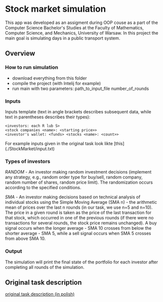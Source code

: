 # Stock market simulation

This app was developed as an assigment during OOP couse as a part of the Computer Science Bachelor's Studies at the Faculty of Mathematics, Computer Science, and Mechanics, University of Warsaw.
In this project the main goal is simulating days in a public transport system.

## Overview
### How to run simulation
- download everything from this folder
- compile the project (with Intelij for example)
- run main with two parameters: path_to_input_file number_of_rounds

### Inputs
Inputs template (text in angle brackets describes subsequent data, while text in parentheses describes their types):

```
<investors: each R lub S>
<stock companies <name>: <starting price>>
<investor's wallet: <funds> <stocks <name>: <count>>
```
For example inputs given in the original task look likte [this] (./StockMarket/input.txt)

### Types of investors
*RANDOM* - An investor making random investment decisions (implement any strategy, e.g., random order type for buy/sell, random company, random number of shares, random price limit). The randomization occurs according to the specified conditions.

*SMA* - An investor making decisions based on technical analysis of individual stocks using the Simple Moving Average (SMA n) - the arithmetic mean of prices over the last n rounds (in our task, we use n=5 and n=10). The price in a given round is taken as the price of the last transaction for that stock, which occurred in one of the previous rounds (if there were no transactions for several rounds, the stock price remains unchanged). A buy signal occurs when the longer average - SMA 10 crosses from below the shorter average - SMA 5, while a sell signal occurs when SMA 5 crosses from above SMA 10.

### Output
The simulation will print the final state of the portfolio for each investor after completing all rounds of the simulation.

## Original task description
[original task description (in polish)](./StockMarket/Stock-market_task_description.pdf)
